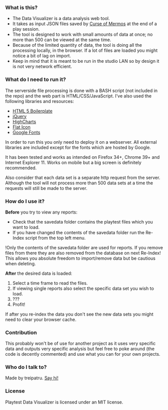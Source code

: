 ### What is this? ###

* The Data Visualizer is a data analysis web tool.
* It takes as input JSON files saved by [Curse of Mermos](http://www.indiedb.com/games/curse-of-mermos1) at the end of a play session.
* The tool is designed to work with small amounts of data at once; no more than 500 can be viewed at the same time.
* Because of the limited quantity of data, the tool is doing all the processing locally, in the browser. If a lot of files are loaded you might notice a bit of lag on import.
* Keep in mind that it is meant to be run in the studio LAN so by design it is not very network efficient.

### What do I need to run it? ###

The serverside file processing is done with a BASH script (not included in the repo) and the web part is HTML/CSS/JavaScript. I've also used the following libraries and resources:

* [HTML 5 Boilerplate](http://html5boilerplate.com/)
* [jQuery](http://www.indiedb.com/games/curse-of-mermos1)
* [HighCharts](http://jquery.com)
* [Flat Icon](http://flaticon.com/)
* [Google Fonts](http://www.google.com/fonts)

In order to run this you only need to deploy it on a webserver. All external libraries are included except for the fonts which are hosted by Google.

It has been tested and works as intended on Firefox 34+, Chrome 39+ and Internet Explorer 11. Works on mobile but a big screen is definitely recommended.

Also consider that each data set is a separate http request from the server. Although the tool will not process more than 500 data sets at a time the requests will still be made to the server.


### How do I use it? ###

**Before** you try to view any reports:

* Check that the savedata folder contains the playtest files which you want to load.
* If you have changed the contents of the savedata folder run the Re-Index script from the top left menu.

!Only the contents of the savedata folder are used for reports. If you remove files from there they are also removed from the database on next Re-Index! This allows you absolute freedom to import/remove data but be cautious when deleting.

**After** the desired data is loaded:

1. Select a time frame to read the files.
2. If viewing single reports also select the specific data set you wish to load.
3. ???
4. Profit!

If after you re-index the data you don't see the new data sets you might need to clear your browser cache.

### Contribution ###

This probably won't be of use for another project as it uses very specific data and outputs very specific analysis but feel free to poke around (the code is decently commented) and use what you can for your own projects.


### Who do I talk to? ###

Made by treipatru. [Say hi!](mailto:andrei@planet34.org)

### License ###
Playtest Data Visualizer is licensed under an  MIT license.